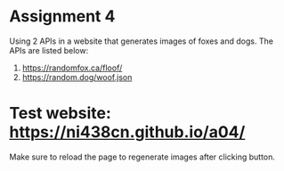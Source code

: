 # Assignment 4

Using 2 APIs in a website that generates images of foxes and dogs. The APIs are listed below:

1. https://randomfox.ca/floof/
2. https://random.dog/woof.json

# Test website: https://ni438cn.github.io/a04/
Make sure to reload the page to regenerate images after clicking button.
